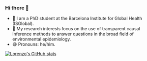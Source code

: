 ### Hi there 👋

- 🔭 I am a PhD student at the Barcelona Institute for Global Health (ISGlobal).
- 🌱 My research interests focus on the use of transparent causal inference methods to answer questions in the broad field of environmental epidemiology.
- 😄 Pronouns: he/him.

[![Lorenzo's GitHub stats](https://github-readme-stats.vercel.app/api?username=lorenzoFabbri)](https://github.com/lorenzoFabbri/github-readme-stats)
